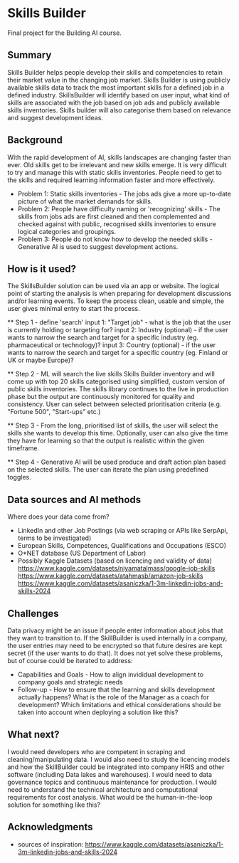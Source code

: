 # Skills Builder
Final project for the Building AI course. 

## Summary

Skills Builder helps people develop their skills and competencies to retain their market value in the changing job market. Skills Builder is using publicly available skills data to track the most important skills for a defined job in a defined industry. SkillsBuilder will identify based on user input, what kind of skills are associated with the job based on job ads and publicly available skills inventories. Skills builder will also categorise them based on relevance and suggest development ideas.


## Background

With the rapid development of AI, skills landscapes are changing faster than ever. Old skills get to be irrelevant and new skills emerge. It is very difficult to try and manage this with static skills inventories. People need to get to the skills and required learning information faster and more effectively.

* Problem 1: Static skills inventories - The jobs ads give a more up-to-date picture of what the market demands for skills.
* Problem 2: People have difficulty naming or 'recognizing' skills - The skills from jobs ads are first cleaned and then complemented and checked against with public, recognised skills inventories to ensure logical categories and groupings. 
* Problem 3: People do not know how to develop the needed skills - Generative AI is used to suggest development actions.


## How is it used?

The SkillsBuilder solution can be used via an app or website. The logical point of starting the analysis is when preparing for development discussions and/or learning events. To keep the process clean, usable and simple, the user gives minimal entry to start the process. 

** Step 1 - define 'search'
input 1: "Target job" - what is the job that the user is currently holding or targeting for?
input 2: Industry (optional) - if the user wants to narrow the search and target for a specific industry (eg. pharmaceutical or technology)?
input 3: Country (optional) - if the user wants to narrow the search and target for a specific country (eg. Finland or UK or maybe Europe)?

** Step 2 - ML will search the live skills Skills Builder inventory and will come up with top 20 skills categorised using simplified, custom version of public skills inventories. The skills library continues to the live  in production phase but the output are continuously monitored for quality and consistency. User can select between selected prioritisation criteria (e.g. "Fortune 500", "Start-ups" etc.)

** Step 3 - From the long,  prioritised list of skills, the user will select the skills she wants to develop this time. Optionally, user can also give the time they have for learning so that the output is realistic within the given timeframe. 

** Step 4 - Generative AI will be used produce and draft action plan based on the selected skills. The user can iterate the plan using predefined toggles. 

## Data sources and AI methods 
Where does your data come from? 
* LinkedIn and other Job Postings (via web scraping or APIs like SerpApi, terms to be investigated)
* European Skills, Competences, Qualifications and Occupations (ESCO)
* O*NET database (US Department of Labor)
* Possibly Kaggle Datasets (based on licencing and validity of data)
  https://www.kaggle.com/datasets/niyamatalmass/google-job-skills
  https://www.kaggle.com/datasets/atahmasb/amazon-job-skills
  https://www.kaggle.com/datasets/asaniczka/1-3m-linkedin-jobs-and-skills-2024 


## Challenges

Data privacy might be an issue if people enter information about jobs that they want to transition to. If the SkillBuilder is used internally in a company, the user entries may need to be encrypted so that future desires are kept secret (if the user wants to do that). It does not yet solve these problems, but of course could be iterated to address:
* Capabilities and Goals - How to align invididual development to company goals and strategic needs
* Follow-up - How to ensure that the learning and skills development actually happens? What is the role of the Manager as a coach for development?
Which limitations and ethical considerations should be taken into account when deploying a solution like this?

## What next?

I would need developers who are competent in scraping and cleaning/manipulating data. I would also need to study the licencing models and how the SkillBuilder could be integrated into company HRIS and other software (including Data lakes and warehouses). I would need to data governance topics and continuous maintenance for production. I would need to understand the technical architecture and computational requirements for cost analysis. What would be the human-in-the-loop solution for something like this?


## Acknowledgments

* sources of inspiration: https://www.kaggle.com/datasets/asaniczka/1-3m-linkedin-jobs-and-skills-2024 

